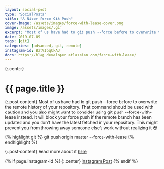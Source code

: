 ```yaml
---
layout: social-post
type: "SocialPosts"
title: "A Nicer Force Git Push"
cover-image: /assets/images/force-with-lease-cover.png
image: /assets/images/.gif
excerpt: "Most of us have had to git push --force before to overwrite the remote history of your repository. There is a flag that is a bit safer..."
date: 2019-07-09
tags: [git]
categories: [advanced, git, remote]
instagram-id: BztVIbqCkAJ
docs: https://blog.developer.atlassian.com/force-with-lease/
---
```

{:.center}
# {{ page.title }}

{:.post-content}
Most of us have had to git push --force before to overwrite the remote history 
of your repository. That command should be used with caution and you also might 
want to consider using git push --force-with-lease instead. It will block your 
force push if the remote branch has been updated and you don’t have the latest 
fetched in your repository. This might prevent you from throwing away someone else’s work without realizing it 😳

{% highlight git %}
git push origin master --force-with-lease
{% endhighlight %}

{:.post-content}
Read more about it <a href="{{page.docs}}" target="_blank">here</a>

{% if page.instagram-id %}
{:.center}
<a class="insta-link" href="https://www.instagram.com/p/{{page.instagram-id}}" target="_blank">Instagram Post</a>
{% endif %}
